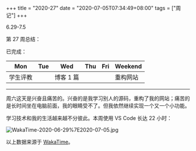 +++
title = "2020-27"
date = "2020-07-05T07:34:49+08:00"
tags = ["周记"]
+++

6.29-7.5

第 27 周总结：

已完成：

| Mon      | Tue | Wed       | Thu | Fri | Weekend  |
| -------- | --- | --------- | --- | --- | -------- |
| 学生评教 |     | 博客 1 篇 |     |     | 重构网站 |

---

周六这天是兴奋且痛苦的。兴奋的是我学习别人的源码，重构了我的网站；痛苦的是长时间坐在电脑前面，我的眼睛受不了。但我依然继续实现一个又一个小功能。

学习技术和我的生活越来越不分彼此。本周使用 VS Code 长达 22 小时：

![WakaTime-2020-06-29%7E2020-07-05.jpg](/images/WakaTime-2020-06-29_2020-07-05.jpg)

以上数据来源于 [WakaTime](https://wakatime.com)。
